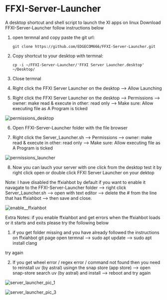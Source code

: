 # FFXI-Server-Launcher
A desktop shortcut and shell script to launch the XI apps on linux
Download FFXI-Server-Launcher follow instructions below

1. open termnal and copy paste the git url:
  
    ```git clone https://github.com/EDGECOM666/FFXI-Server-Launcher.git```

   

2. Copy shortcut to your desktop with termnal:

    ```cp -i ~/FFXI-Server-Launcher/'FFXI Server Launcher.desktop' ~/Desktop/```


3. Close termnal

4. Right click the FFXI Server Launcher on the desktop -->  Allow Launching

5. Right click the FFXI Server Launcher on the desktop --> Permissions -->  owner: make read & execute in other: read only --> Make sure: Allow executing file as A Program is ticked

  ![permissions_desktop](https://github.com/user-attachments/assets/b6b0b9db-f327-4581-99eb-6834374abbcd)


6. Open FFXI-Server-Launcher folder with the file browser

7. Right click the Server_Launcher.sh --> Permissions -->  owner: make read & execute in other: read only --> Make sure: Allow executing file as A Program is ticked

  ![permissions_launcher](https://github.com/user-attachments/assets/c60ae704-18df-47c6-a918-3bb686dacd01)


8. Now you can lauch your server with one click from the desktop test it by right click open or double click FFXI Server Launcher on your dektop

Note: I have disabled the ffxiahbot by default if you want to enable it navagate to the FFXI-Server-Launcher folder --> right click Server_Launcher.sh --> open with text editor --> delete the # from the line that has ffxiahbot --> then save and close.

![enable__ffxiahbot](https://github.com/user-attachments/assets/ecb13880-277a-4ba8-a595-a509c62692d5)

Extra Notes: if you enable ffxiahbot and get errors when the ffxiahbot loads or it starts and exits please try the following below

1. if you get folder missing and you have already followed the instructions on ffxiahbot git page open termnal --> sudo apt update --> sudo apt install clang

try again

2. If you get wheel error / regex error / command not found then you need to reinstall uv (by astral) usingn the snap store (app store) --> open snap-store search uv (by astral) and install --> reboot and try again

![server_launcher_pic_1](https://github.com/user-attachments/assets/49eadc88-f7de-42a8-a88e-d175401f6a2c)

![server_launcher_pic_3](https://github.com/user-attachments/assets/e75ab17f-560c-4b81-83a6-b6097acc130e)
